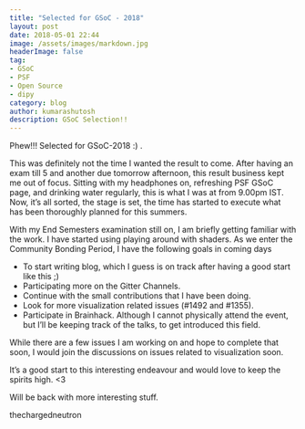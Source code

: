 ```yaml
---
title: "Selected for GSoC - 2018"
layout: post
date: 2018-05-01 22:44
image: /assets/images/markdown.jpg
headerImage: false
tag:
- GSoC
- PSF
- Open Source
- dipy
category: blog
author: kumarashutosh
description: GSoC Selection!!
---
```


Phew!!! Selected for GSoC-2018 :) .

This was definitely not the time I wanted the result to come. After having an exam till 5 and another due tomorrow afternoon, this result business kept me out of focus. Sitting with my headphones on, refreshing PSF GSoC page, and drinking water regularly, this is what I was at from 9.00pm IST. Now, it’s all sorted, the stage is set, the time has started to execute what has been thoroughly planned for this summers.

With my End Semesters examination still on, I am briefly getting familiar with the work. I have started using playing around with shaders. As we enter the Community Bonding Period, I have the following goals in coming days

- To start writing blog, which I guess is on track after having a good start like this ;)
- Participating more on the Gitter Channels.
- Continue with the small contributions that I have been doing.
- Look for more visualization related issues (#1492 and #1355).
- Participate in Brainhack. Although I cannot physically attend the event, but I’ll be keeping track of the talks, to get introduced this field.

While there are a few issues I am working on and hope to complete that soon, I would join the discussions on issues related to visualization soon.

It’s a good start to this interesting endeavour and would love to keep the spirits high. <3

Will be back with more interesting stuff.

thechargedneutron